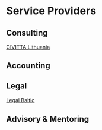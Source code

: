# Service Providers

## Consulting

[CIVITTA Lithuania](https://civitta.com/countries/lithuania)

## Accounting

## Legal

[Legal Baltic](mailto:info@legalbaltic.com)

## Advisory & Mentoring

